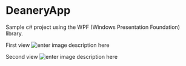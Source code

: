 # DeaneryApp
Sample c# project using the WPF (Windows Presentation Foundation) library.

First view
![enter image description here](https://lh3.googleusercontent.com/cB4OROTkILj3ijnCsJWHIsi68zTcVQiwfDCD2oz6R8hRlb28SMXX9IKDA9L4Tu1kOFtQ0Q2gkNvM)

Second view
![enter image description here](https://lh3.googleusercontent.com/8I_LyQBgH0D3GCQPJ8WF_yTx7S-mUWJZI9OO3QNtgHnOddk5wVvlQ3UdbDPDQauKe8LvrHd1LYf4)
<!--stackedit_data:
eyJoaXN0b3J5IjpbMTk2MjA3NDQzOSwtMTE5MTU3NzEyXX0=
-->